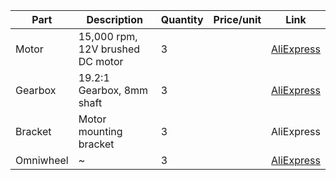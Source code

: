 | Part | Description | Quantity | Price/unit | Link |
| - | - | - | - | - |
| Motor | 15,000 rpm, 12V brushed DC motor | 3 |  | [AliExpress](https://www.aliexpress.com/item/32954455244.html?spm=a2g0o.order_list.order_list_main.20.1d711802th9Ssq) |
| Gearbox | 19.2:1 Gearbox, 8mm shaft | 3 |  | [AliExpress](https://www.aliexpress.com/item/1005003541761017.html?spm=a2g0o.detail.1000060.1.260548cbCXANjJ&gps-id=pcDetailBottomMoreThisSeller&scm=1007.13339.291025.0&scm_id=1007.13339.291025.0&scm-url=1007.13339.291025.0&pvid=0d0957fe-c93b-4b9c-8259-159b7b653e6b&_t=gps-id:pcDetailBottomMoreThisSeller,scm-url:1007.13339.291025.0,pvid:0d0957fe-c93b-4b9c-8259-159b7b653e6b,tpp_buckets:668%232846%238114%231999&pdp_ext_f=%7B%22sku_id%22%3A%2212000026227996675%22%2C%22sceneId%22%3A%223339%22%7D&pdp_npi=2%40dis%21GBP%218.51%216.89%21%21%21%21%21%40211b43e416706069246636949e6657%2112000026227996675%21rec) |
| Bracket | Motor mounting bracket | 3 |  | AliExpress |
| Omniwheel | ~ | 3 |  | [AliExpress](https://www.aliexpress.com/item/1005002852015189.html?spm=a2g0o.order_list.order_list_main.51.2aae18020I6DSY) |